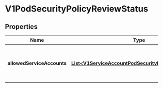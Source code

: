
# V1PodSecurityPolicyReviewStatus

## Properties
Name | Type | Description | Notes
------------ | ------------- | ------------- | -------------
**allowedServiceAccounts** | [**List&lt;V1ServiceAccountPodSecurityPolicyReviewStatus&gt;**](V1ServiceAccountPodSecurityPolicyReviewStatus.md) | allowedServiceAccounts returns the list of service accounts in *this* namespace that have the power to create the PodTemplateSpec. | 



